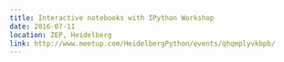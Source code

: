 ```yaml
---
title: Interactive notebooks with IPython Workshop
date: 2016-07-11
location: ZEP, Heidelberg
link: http://www.meetup.com/HeidelbergPython/events/qhqmplyvkbpb/
---
```

